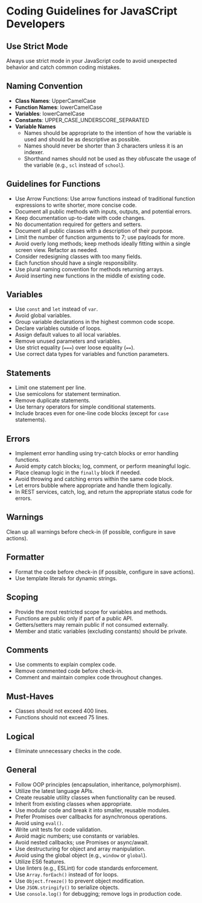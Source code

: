 # Coding Guidelines for JavaSCript Developers

## Use Strict Mode

Always use strict mode in your JavaScript code to avoid unexpected behavior and catch common coding mistakes.

## Naming Convention

- **Class Names**: UpperCamelCase
- **Function Names**: lowerCamelCase
- **Variables**: lowerCamelCase
- **Constants**: UPPER_CASE_UNDERSCORE_SEPARATED
- **Variable Names**
  - Names should be appropriate to the intention of how the variable is used and should be as descriptive as possible.
  - Names should never be shorter than 3 characters unless it is an indexer.
  - Shorthand names should not be used as they obfuscate the usage of the variable (e.g., `scl` instead of `school`).

## Guidelines for Functions

- Use Arrow Functions: Use arrow functions instead of traditional function expressions to write shorter, more concise code.
- Document all public methods with inputs, outputs, and potential errors.
- Keep documentation up-to-date with code changes.
- No documentation required for getters and setters.
- Document all public classes with a description of their purpose.
- Limit the number of function arguments to 7; use payloads for more.
- Avoid overly long methods; keep methods ideally fitting within a single screen view. Refactor as needed.
- Consider redesigning classes with too many fields.
- Each function should have a single responsibility.
- Use plural naming convention for methods returning arrays.
- Avoid inserting new functions in the middle of existing code.

## Variables

- Use `const` and `let` instead of `var`.
- Avoid global variables.
- Group variable declarations in the highest common code scope.
- Declare variables outside of loops.
- Assign default values to all local variables.
- Remove unused parameters and variables.
- Use strict equality (`===`) over loose equality (`==`).
- Use correct data types for variables and function parameters.

## Statements

- Limit one statement per line.
- Use semicolons for statement termination.
- Remove duplicate statements.
- Use ternary operators for simple conditional statements.
- Include braces even for one-line code blocks (except for `case` statements).

## Errors

- Implement error handling using try-catch blocks or error handling functions.
- Avoid empty catch blocks; log, comment, or perform meaningful logic.
- Place cleanup logic in the `finally` block if needed.
- Avoid throwing and catching errors within the same code block.
- Let errors bubble where appropriate and handle them logically.
- In REST services, catch, log, and return the appropriate status code for errors.

## Warnings

Clean up all warnings before check-in (if possible, configure in save actions).

## Formatter

- Format the code before check-in (if possible, configure in save actions).
- Use template literals for dynamic strings.

## Scoping

- Provide the most restricted scope for variables and methods.
- Functions are public only if part of a public API.
- Getters/setters may remain public if not consumed externally.
- Member and static variables (excluding constants) should be private.

## Comments

- Use comments to explain complex code.
- Remove commented code before check-in.
- Comment and maintain complex code throughout changes.

## Must-Haves

- Classes should not exceed 400 lines.
- Functions should not exceed 75 lines.

## Logical

- Eliminate unnecessary checks in the code.

## General

- Follow OOP principles (encapsulation, inheritance, polymorphism).
- Utilize the latest language APIs.
- Create reusable utility classes when functionality can be reused.
- Inherit from existing classes when appropriate.
- Use modular code and break it into smaller, reusable modules.
- Prefer Promises over callbacks for asynchronous operations.
- Avoid using `eval()`.
- Write unit tests for code validation.
- Avoid magic numbers; use constants or variables.
- Avoid nested callbacks; use Promises or async/await.
- Use destructuring for object and array manipulation.
- Avoid using the global object (e.g., `window` or `global`).
- Utilize ES6 features.
- Use linters (e.g., ESLint) for code standards enforcement.
- Use `Array.forEach()` instead of for loops.
- Use `Object.freeze()` to prevent object modification.
- Use `JSON.stringify()` to serialize objects.
- Use `console.log()` for debugging; remove logs in production code.
